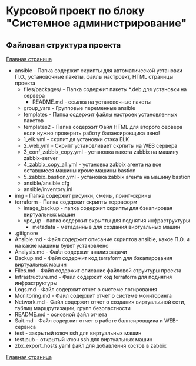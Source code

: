 # Курсовой проект по блоку "Системное администрирование"

 
## Файловая структура проекта
[Главная страница](https://github.com/ysatii/Course_project_on_the_block_System_Administration/blob/main/README.md)

* ansible - Папка содержит скрипты для автоматической установки П.О., установочные пакеты, файлы настроект, HTML страницы проекта  
  * files/packages/  - Папка содержит пакеты *.deb для установки на сервера
    * README.md - ссылка на установочные пакеты
  * group_vars - Групповые переменные ansible
  * templates - Папка содержит файлы настроек установленных пакетов
  * templates2 - Папка содержит Файл HTML для второго сервера если нужно проверить работу балансировщика явно!
  * 1_elk.yml - скрпит дя установки стэка ELK
  * 2_web.yml - Скрипт установливает скрпиты на WEB сервера
  * 3_conf_zabbix_copy.yml - установка пакета zabbix на машину zabbix-server
  * 4_zabbix_copy_all.yml - установка zabbix агента на все оставшиеся машины кроме машины bastion
  * 5_zabbix_bastion.yml - установка zabbix агента на машину bastion 
  * ansible/ansible.cfg
  * ansible/inventory.ini
* img - Папка содержит рисунки, смены, принт-скрины
* terraform - Папка содержит скрипты терраформ
  * image_backup - папка содержит скрипты для бэкапировая виртуальных машин
  * vpc_up - папка содержит скрыпты для поднятия инфраструктуры
    * metadata - метаданные для создания виртуальных машин
* .gitignore
* Ansible.md - Файл содержит описание скриптов ansible, какое П.О. и на какие машины будет установлено
* Analysis.md - Файл содержит анализ задачи 
* Backup.md - Файл содержит код terraform для бэкапирования виртуальных машин
* Files.md - Файл содержит описание файловой структуры проекта
* Infrastructure.md - Файл содержит код terraform для поднятия инфраструктуры 
* Logs.md - Файл содержит отчет о системе логирования
* Monitoring.md - Файл содержит отчет о системе мониторинга
* Network.md - Файл содержит отчет о создания виртуалььной сети, таблиц маршрутизации, групп безопастности
* README.md - основной файл отчета
* Sait.md - Файл содержит отчет о работе балнсировщика и WEB-сервиса
* test - закрытый ключ ssh для виртуальных машин
* test.pub - открытый ключ ssh для виртуальных машин
* zbx_export_hosts.yaml файл для   добавления хостов в zabbix


[Главная страница](https://github.com/ysatii/Course_project_on_the_block_System_Administration/blob/main/README.md)